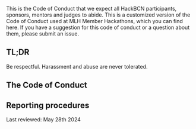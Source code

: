 
This is the Code of Conduct that we expect all HackBCN participants, sponsors, mentors and judges to abide. This is a customized version of the Code of Conduct used at MLH Member Hackathons, which you can find here. If you have a suggestion for this code of conduct or a question about them, please submit an issue.

## TL;DR
Be respectful. Harassment and abuse are never tolerated.

## The Code of Conduct

## Reporting procedures


Last reviewed: May 28th 2024
